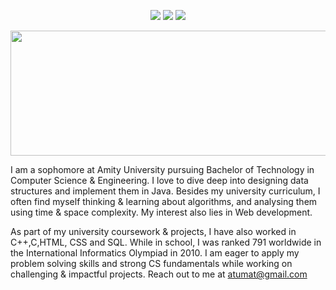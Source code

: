 <p align="center">
<img src="https://img.shields.io/badge/Aarti Mattoo-pink">
<img src="https://badges.frapsoft.com/os/v1/open-source.svg?v=103">
<img src="https://img.shields.io/badge/Contributions-Welcome-brightgreen">

</p>



<p align="center">
<img src="music.png"
    alt="music"
    width=2000
    height=200>
</p>


I am a sophomore at Amity University pursuing Bachelor of Technology in Computer Science & Engineering. 
I love to dive deep into designing data structures and implement them in Java. Besides 
my university curriculum, I often find myself thinking & learning about algorithms, and analysing them using 
time & space complexity. My interest also lies in Web development.


As part of my university coursework & projects, I have also worked in C++,C,HTML, CSS and SQL. While in school,
I was ranked 791 worldwide in the International Informatics Olympiad in 2010. 
I am eager to apply my problem solving skills and strong CS fundamentals while working on challenging
& impactful projects. 
Reach out to me at atumat@gmail.com

